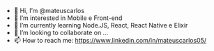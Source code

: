 - 👋 Hi, I’m @mateuscarlos
- 👀 I’m interested in Mobile e Front-end
- 🌱 I’m currently learning Node.JS, React, React Native e Elixir
- 💞️ I’m looking to collaborate on ...
- 📫 How to reach me: https://www.linkedin.com/in/mateuscarlos05/

<!---
mateuscarlos/mateuscarlos is a ✨ special ✨ repository because its `README.md` (this file) appears on your GitHub profile.
You can click the Preview link to take a look at your changes.
--->
